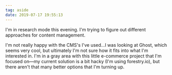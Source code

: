 ```yaml
---
tag: aside
date: 2019-07-17 19:55:13
---
```

I'm in research mode this evening. I'm trying to figure out different approaches for content management. 

I'm not really happy with the CMS's I've used...I was looking at Ghost, which seems very cool, but ultimately I'm not sure how it fits into what I'm interested in. I'm in a gray area with this little e-commerce project that I'm focused on—my current solution is a bit hacky (I'm using forestry.io), but there aren't that many better options that I'm turning up. 